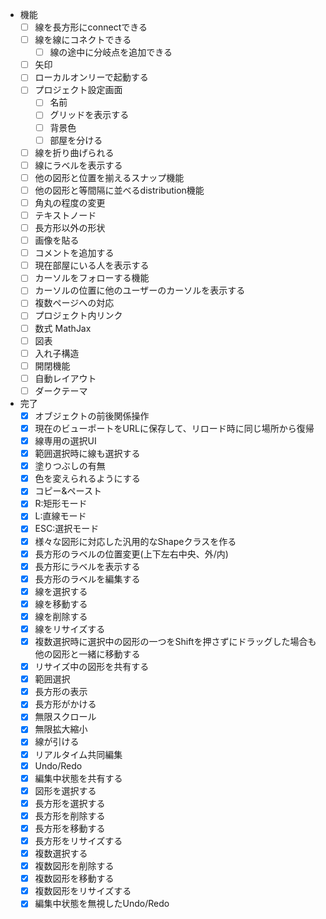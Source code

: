- 機能
    - [ ] 線を長方形にconnectできる
    - [ ] 線を線にコネクトできる
        - [ ] 線の途中に分岐点を追加できる
    - [ ] 矢印
    - [ ] ローカルオンリーで起動する
    - [ ] プロジェクト設定画面
        - [ ] 名前
        - [ ] グリッドを表示する
        - [ ] 背景色
        - [ ] 部屋を分ける
    - [ ] 線を折り曲げられる
    - [ ] 線にラベルを表示する
    - [ ] 他の図形と位置を揃えるスナップ機能
    - [ ] 他の図形と等間隔に並べるdistribution機能
    - [ ] 角丸の程度の変更
    - [ ] テキストノード
    - [ ] 長方形以外の形状
    - [ ] 画像を貼る
    - [ ] コメントを追加する
    - [ ] 現在部屋にいる人を表示する
    - [ ] カーソルをフォローする機能
    - [ ] カーソルの位置に他のユーザーのカーソルを表示する
    - [ ] 複数ページへの対応
    - [ ] プロジェクト内リンク
    - [ ] 数式 MathJax
    - [ ] 図表
    - [ ] 入れ子構造
    - [ ] 開閉機能
    - [ ] 自動レイアウト
    - [ ] ダークテーマ

- 完了
    - [x] オブジェクトの前後関係操作
    - [x] 現在のビューポートをURLに保存して、リロード時に同じ場所から復帰
    - [x] 線専用の選択UI
    - [x] 範囲選択時に線も選択する
    - [x] 塗りつぶしの有無
    - [x] 色を変えられるようにする
    - [x] コピー&ペースト
    - [x] R:矩形モード
    - [x] L:直線モード
    - [x] ESC:選択モード
    - [x] 様々な図形に対応した汎用的なShapeクラスを作る
    - [x] 長方形のラベルの位置変更(上下左右中央、外/内)
    - [x] 長方形にラベルを表示する
    - [x] 長方形のラベルを編集する
    - [x] 線を選択する
    - [x] 線を移動する
    - [x] 線を削除する
    - [x] 線をリサイズする
    - [x] 複数選択時に選択中の図形の一つをShiftを押さずにドラッグした場合も他の図形と一緒に移動する
    - [x] リサイズ中の図形を共有する
    - [x] 範囲選択
    - [x] 長方形の表示
    - [x] 長方形がかける
    - [x] 無限スクロール
    - [x] 無限拡大縮小
    - [x] 線が引ける
    - [x] リアルタイム共同編集
    - [x] Undo/Redo
    - [x] 編集中状態を共有する
    - [x] 図形を選択する
    - [x] 長方形を選択する
    - [x] 長方形を削除する
    - [x] 長方形を移動する
    - [x] 長方形をリサイズする
    - [x] 複数選択する
    - [x] 複数図形を削除する
    - [x] 複数図形を移動する
    - [x] 複数図形をリサイズする
    - [x] 編集中状態を無視したUndo/Redo